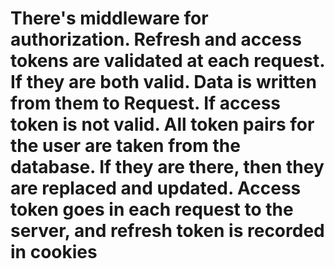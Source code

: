 # There's middleware for authorization. Refresh and access tokens are validated at each request. If they are both valid. Data is written from them to Request. If access token is not valid. All token pairs for the user are taken from the database. If they are there, then they are replaced and updated. Access token goes in each request to the server, and refresh token is recorded in cookies
